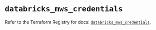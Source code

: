 # `databricks_mws_credentials`

Refer to the Terraform Registry for docs: [`databricks_mws_credentials`](https://registry.terraform.io/providers/databricks/databricks/1.83.0/docs/resources/mws_credentials).
